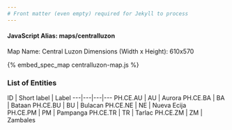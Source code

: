 ```yaml
---
# Front matter (even empty) required for Jekyll to process
---
```


#### JavaScript Alias: maps/centralluzon

Map Name: Central Luzon
Dimensions (Width x Height): 610x570



{% embed_spec_map centralluzon-map.js %}

### List of Entities

ID | Short label | Label
---|---|---|---
PH.CE.AU | AU | Aurora
PH.CE.BA | BA | Bataan
PH.CE.BU | BU | Bulacan
PH.CE.NE | NE | Nueva Ecija		
PH.CE.PM | PM | Pampanga
PH.CE.TR | TR | Tarlac
PH.CE.ZM | ZM | Zambales